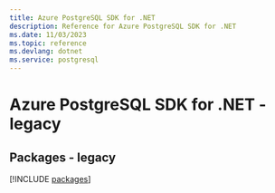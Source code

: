 ```yaml
---
title: Azure PostgreSQL SDK for .NET
description: Reference for Azure PostgreSQL SDK for .NET
ms.date: 11/03/2023
ms.topic: reference
ms.devlang: dotnet
ms.service: postgresql
---
```

# Azure PostgreSQL SDK for .NET - legacy
## Packages - legacy
[!INCLUDE [packages](postgresql-index.md)]